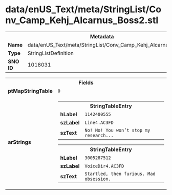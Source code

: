 <h1>data/enUS_Text/meta/StringList/Conv_Camp_Kehj_Alcarnus_Boss2.stl</h1><table><tr><th colspan="100%">Metadata</th></tr><tr><td><b>Name</b></td><td>data/enUS_Text/meta/StringList/Conv_Camp_Kehj_Alcarnus_Boss2.stl</td></tr><tr><td><b>Type</b></td><td>StringListDefinition</td></tr><tr><td><b>SNO ID</b></td><td>1018031</td></tr></table>

<table><tr><th colspan="100%">Fields</th></tr><tr><td><b>ptMapStringTable</b></td><td><code>0</code></td></tr><tr><td><b>arStrings</b></td><td><table><tr><th colspan="100%">StringTableEntry</th></tr><tr><td><b>hLabel</b></td><td><code>1142400555</code></td></tr><tr><td><b>szLabel</b></td><td><code>Line4.AC3FD</code></td></tr><tr><td><b>szText</b></td><td><code>No! No! You won’t stop my research...</code></td></tr></table>


<table><tr><th colspan="100%">StringTableEntry</th></tr><tr><td><b>hLabel</b></td><td><code>3005287512</code></td></tr><tr><td><b>szLabel</b></td><td><code>VoiceDir4.AC3FD</code></td></tr><tr><td><b>szText</b></td><td><code>Startled, then furious. Mad obsession.</code></td></tr></table>


</td></tr></table>

